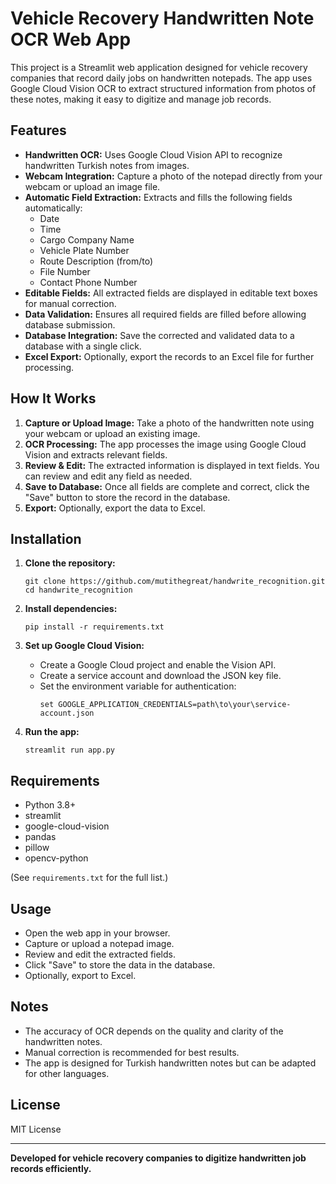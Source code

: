 # Vehicle Recovery Handwritten Note OCR Web App

This project is a Streamlit web application designed for vehicle recovery companies that record daily jobs on handwritten notepads. The app uses Google Cloud Vision OCR to extract structured information from photos of these notes, making it easy to digitize and manage job records.

## Features

- **Handwritten OCR:** Uses Google Cloud Vision API to recognize handwritten Turkish notes from images.
- **Webcam Integration:** Capture a photo of the notepad directly from your webcam or upload an image file.
- **Automatic Field Extraction:** Extracts and fills the following fields automatically:
  - Date
  - Time
  - Cargo Company Name
  - Vehicle Plate Number
  - Route Description (from/to)
  - File Number
  - Contact Phone Number
- **Editable Fields:** All extracted fields are displayed in editable text boxes for manual correction.
- **Data Validation:** Ensures all required fields are filled before allowing database submission.
- **Database Integration:** Save the corrected and validated data to a database with a single click.
- **Excel Export:** Optionally, export the records to an Excel file for further processing.

## How It Works

1. **Capture or Upload Image:** Take a photo of the handwritten note using your webcam or upload an existing image.
2. **OCR Processing:** The app processes the image using Google Cloud Vision and extracts relevant fields.
3. **Review & Edit:** The extracted information is displayed in text fields. You can review and edit any field as needed.
4. **Save to Database:** Once all fields are complete and correct, click the "Save" button to store the record in the database.
5. **Export:** Optionally, export the data to Excel.

## Installation

1. **Clone the repository:**
   ```
   git clone https://github.com/mutithegreat/handwrite_recognition.git
   cd handwrite_recognition
   ```

2. **Install dependencies:**
   ```
   pip install -r requirements.txt
   ```

3. **Set up Google Cloud Vision:**
   - Create a Google Cloud project and enable the Vision API.
   - Create a service account and download the JSON key file.
   - Set the environment variable for authentication:
     ```
     set GOOGLE_APPLICATION_CREDENTIALS=path\to\your\service-account.json
     ```

4. **Run the app:**
   ```
   streamlit run app.py
   ```

## Requirements

- Python 3.8+
- streamlit
- google-cloud-vision
- pandas
- pillow
- opencv-python

(See `requirements.txt` for the full list.)

## Usage

- Open the web app in your browser.
- Capture or upload a notepad image.
- Review and edit the extracted fields.
- Click "Save" to store the data in the database.
- Optionally, export to Excel.

## Notes

- The accuracy of OCR depends on the quality and clarity of the handwritten notes.
- Manual correction is recommended for best results.
- The app is designed for Turkish handwritten notes but can be adapted for other languages.

## License

MIT License

---

**Developed for vehicle recovery companies to digitize handwritten job records efficiently.**